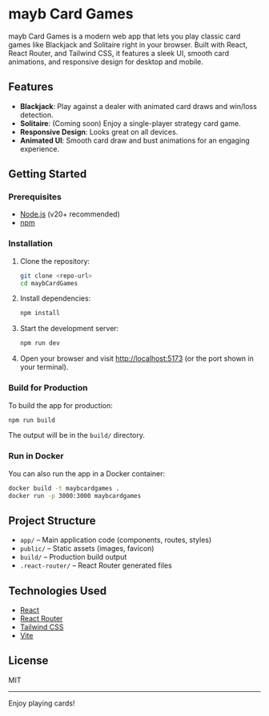 # mayb Card Games

mayb Card Games is a modern web app that lets you play classic card games like Blackjack and Solitaire right in your browser. Built with React, React Router, and Tailwind CSS, it features a sleek UI, smooth card animations, and responsive design for desktop and mobile.

## Features

- **Blackjack**: Play against a dealer with animated card draws and win/loss detection.
- **Solitaire**: (Coming soon) Enjoy a single-player strategy card game.
- **Responsive Design**: Looks great on all devices.
- **Animated UI**: Smooth card draw and bust animations for an engaging experience.

## Getting Started

### Prerequisites

- [Node.js](https://nodejs.org/) (v20+ recommended)
- [npm](https://www.npmjs.com/)

### Installation

1. Clone the repository:
   ```sh
   git clone <repo-url>
   cd maybCardGames
   ```

2. Install dependencies:
   ```sh
   npm install
   ```

3. Start the development server:
   ```sh
   npm run dev
   ```

4. Open your browser and visit [http://localhost:5173](http://localhost:5173) (or the port shown in your terminal).

### Build for Production

To build the app for production:

```sh
npm run build
```

The output will be in the `build/` directory.

### Run in Docker

You can also run the app in a Docker container:

```sh
docker build -t maybcardgames .
docker run -p 3000:3000 maybcardgames
```

## Project Structure

- `app/` – Main application code (components, routes, styles)
- `public/` – Static assets (images, favicon)
- `build/` – Production build output
- `.react-router/` – React Router generated files

## Technologies Used

- [React](https://react.dev/)
- [React Router](https://reactrouter.com/)
- [Tailwind CSS](https://tailwindcss.com/)
- [Vite](https://vitejs.dev/)

## License

MIT

---

Enjoy playing cards!